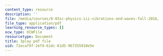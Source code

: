 ```yaml
---
content_type: resource
description: ''
file: /media/courses/8-03sc-physics-iii-vibrations-and-waves-fall-2016/72ecaf9f2ef961dc61d5967355910e5e_FCFpaKcpuXQ.pdf
file_type: application/pdf
learning_resource_types: []
ocw_type: OCWFile
resourcetype: Document
title: 3play pdf file
uid: 72ecaf9f-2ef9-61dc-61d5-967355910e5e
---
```

